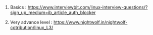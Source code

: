 1. Basics : https://www.interviewbit.com/linux-interview-questions/?sign_up_medium=ib_article_auth_blocker


2.  Very advance level : https://www.nightwolf.in/nightwolf-cotribution/linux_L3/
